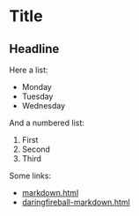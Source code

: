 Title
=====

Headline
--------

Here a list:

* Monday
* Tuesday
* Wednesday

And a numbered list:

1. First
2. Second
3. Third

Some links:

* [markdown.html](markdown.html)
* [daringfireball-markdown.html](daringfireball-markdown.html)

